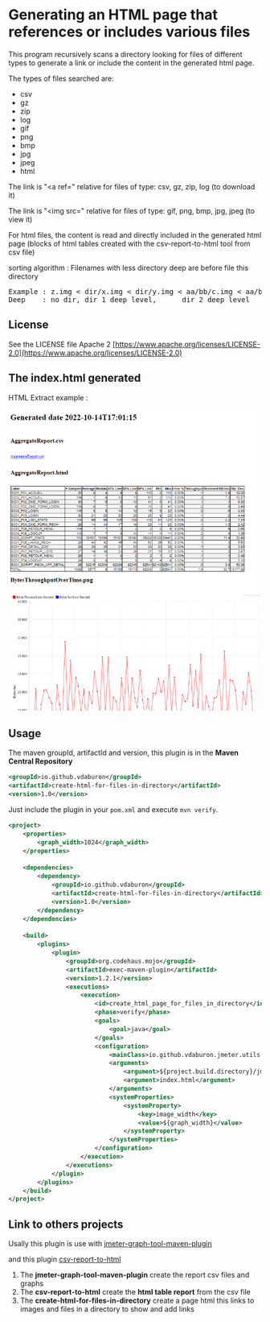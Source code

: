 # Generating an HTML page that references or includes various files
This program recursively scans a directory looking for files of different types to generate a link or include the content in the generated html page.

The types of files searched are:
 * csv
 * gz
 * zip
 * log
 * gif
 * png
 * bmp
 * jpg
 * jpeg
 * html
 
The link is "&lt;a ref=" relative for files of type: csv, gz, zip, log (to download it)

The link is "<img src=" relative for files of type: gif, png, bmp, jpg, jpeg (to view it)

For html files, the content is read and directly included in the generated html page (blocks of html tables created with the csv-report-to-html tool from csv file)

sorting algorithm : Filenames with less directory deep are before file this directory
<pre>
Example : z.img < dir/x.img < dir/y.img < aa/bb/c.img < aa/bb/d.img
Deep    : no dir, dir 1 deep level,      dir 2 deep level
</pre>

## License
See the LICENSE file Apache 2 [https://www.apache.org/licenses/LICENSE-2.0](https://www.apache.org/licenses/LICENSE-2.0)

## The index.html generated
HTML Extract example :

![html extract](doc/images/html_extract.png)

## Usage

The maven groupId, artifactId and version, this plugin is in the **Maven Central Repository**

```xml
<groupId>io.github.vdaburon</groupId>
<artifactId>create-html-for-files-in-directory</artifactId>
<version>1.0</version>
```
Just include the plugin in your `pom.xml` and execute `mvn verify`.

```xml
<project>
    <properties>
        <graph_width>1024</graph_width>
    </properties>

    <dependencies>
        <dependency>
            <groupId>io.github.vdaburon</groupId>
            <artifactId>create-html-for-files-in-directory</artifactId>
            <version>1.0</version>
        </dependency>
    </dependencies>
    
    <build>
        <plugins>
            <plugin>
                <groupId>org.codehaus.mojo</groupId>
                <artifactId>exec-maven-plugin</artifactId>
                <version>1.2.1</version>
                <executions>
                    <execution>
                        <id>create_html_page_for_files_in_directory</id>
                        <phase>verify</phase>
                        <goals>
                            <goal>java</goal>
                        </goals>
                        <configuration>
                            <mainClass>io.github.vdaburon.jmeter.utils.HtmlGraphVisualizationGenerator</mainClass>
                            <arguments>
                                <argument>${project.build.directory}/jmeter/results</argument>
                                <argument>index.html</argument>
                            </arguments>
                            <systemProperties>
                                <systemProperty>
                                    <key>image_width</key>
                                    <value>${graph_width}</value>
                                </systemProperty>
                            </systemProperties>
                        </configuration>
                    </execution>
                </executions>
            </plugin>
        </plugins>
    </build>
</project>
```
## Link to others projects
Usally this plugin is use with [jmeter-graph-tool-maven-plugin](https://github.com/vdaburon/jmeter-graph-tool-maven-plugin)

and this plugin [csv-report-to-html](https://github.com/vdaburon/csv-report-to-html)

1) The **jmeter-graph-tool-maven-plugin** create the report csv files and graphs
2) The **csv-report-to-html** create the **html table report** from the csv file
3) The **create-html-for-files-in-directory** create a page html this links to images and files in a directory to show and add links

